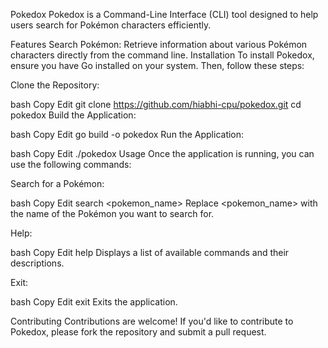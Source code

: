Pokedox
Pokedox is a Command-Line Interface (CLI) tool designed to help users search for Pokémon characters efficiently.

Features
Search Pokémon: Retrieve information about various Pokémon characters directly from the command line.
Installation
To install Pokedox, ensure you have Go installed on your system. Then, follow these steps:

Clone the Repository:

bash
Copy
Edit
git clone https://github.com/hiabhi-cpu/pokedox.git
cd pokedox
Build the Application:

bash
Copy
Edit
go build -o pokedox
Run the Application:

bash
Copy
Edit
./pokedox
Usage
Once the application is running, you can use the following commands:

Search for a Pokémon:

bash
Copy
Edit
search <pokemon_name>
Replace <pokemon_name> with the name of the Pokémon you want to search for.

Help:

bash
Copy
Edit
help
Displays a list of available commands and their descriptions.

Exit:

bash
Copy
Edit
exit
Exits the application.

Contributing
Contributions are welcome! If you'd like to contribute to Pokedox, please fork the repository and submit a pull request.